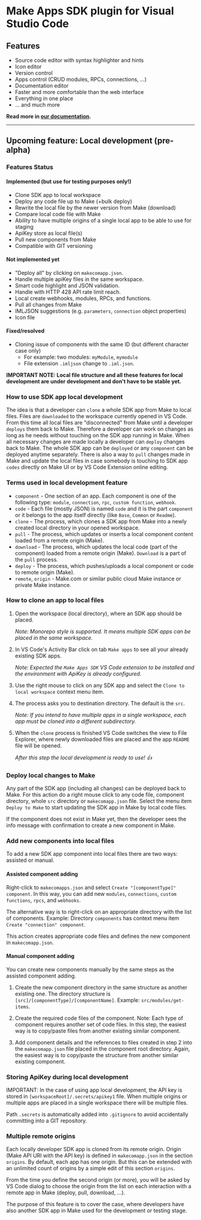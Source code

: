 # Make Apps SDK plugin for Visual Studio Code

## Features

- Source code editor with syntax highlighter and hints
- Icon editor
- Version control
- Apps control (CRUD modules, RPCs, connections, ...)
- Documentation editor
- Faster and more comfortable than the web interface
- Everything in one place
- ... and much more

**Read more in [our documentation](https://docs.integromat.com/apps/apps-sdk).**

---

## Upcoming feature: Local development (pre-alpha)

### Features Status

#### Implemented (but use for testing purposes only!)

- Clone SDK app to local workspace
- Deploy any code file up to Make (+bulk deploy)
- Rewrite the local file by the newer version from Make (download)
- Compare local code file with Make
- Ability to have multiple origins of a single local app to be able to use for staging
- ApiKey store as local file(s)
- Pull new components from Make
- Compatible with GIT versioning

#### Not implemented yet

- "Deploy all" by clicking on `makecomapp.json`.
- Handle multiple apiKey files in the same workspace.
- Smart code highlight and JSON validation.
- Handle with HTTP 428 API rate limit reach.
- Local create webhooks, modules, RPCs, and functions.
- Pull all changes from Make
- IMLJSON suggestions (e.g. `parameters`, `connection` object properties)
- Icon file

#### Fixed/resolved

- Cloning issue of components with the same ID (but different character case only)
  - For example: two modules: `myModule`, `mymodule`
  - File extension `.imljson` change to `.iml.json`.

**IMPORTANT NOTE: Local file structure and all these features for local development
                are under development and don't have to be stable yet.**

### How to use SDK app local development

The idea is that a developer can `clone` a whole SDK app from Make to local files. Files are `downloaded` to the workspace currently opened in VS Code. From this time all local files are "disconnected" from Make until a developer `deploys` them back to Make. Therefore a developer can work on changes as long as he needs without touching on the SDK app running in Make. When all necessary changes are made locally a developer can `deploy` changes back to Make. The whole SDK app can be `deployed` or any `component` can be deployed anytime separately. There is also a way to `pull` changes made in Make and update the local files in case somebody is touching to SDK app `codes` directly on Make UI or by VS Code Extension online editing.

### Terms used in local development feature

- `component` - One section of an app. Each component is one of the following type:
                `module`, `connection`, `rpc`, `custom function`, `webhook`.
- `code` - Each file (mostly JSON) is named `code` and it is the part `component`
           or it belongs to the app itself directly (like `Base`, `Common` or `Readme`).
- `clone` - The process, which clones a SDK app from Make into a newly created local directory in your opened workspace.
- `pull` - The process, which updates or inserts a local component content loaded from a remote origin (Make).
- `download` - The process, which updates the local code (part of the component) loaded from a remote origin (Make).
               `Download` is a part of the `pull` process.
- `deploy` - The process, which pushes/uploads a local component or code to remote origin (Make).
- `remote`, `origin` - Make.com or similar public cloud Make instance or private Make instance.

### How to clone an app to local files

1. Open the workspace (local directory), where an SDK app should be placed.

   *Note: Monorepo style is supported. It means multiple SDK apps can be placed in the same workspace.*

2. In VS Code's Activity Bar click on tab `Make apps` to see all your already existing SDK apps.

   *Note: Expected the `Make Apps SDK` VS Code extension to be installed and the environment with ApiKey is already configured.*

3. Use the right mouse to click on any SDK app and select the `Clone to local workspace` context menu item.

4. The process asks you to destination directory.  The default is the `src`.

   *Note: If you intend to have multiple apps in a single workspace, each app must be cloned into a different subdirectory.*

5. When the `clone` process is finished VS Code switches the view to File Explorer, where newly downloaded files are placed and the app `README` file will be opened.

   *After this step the local development is ready to use! 👍*

### Deploy local changes to Make

Any part of the SDK app (including all changes) can be deployed back to Make. For this action do a right mouse click to any code file, component directory, whole `src` directory or `makecomapp.json` file. Select the menu item `Deploy to Make` to start updating the SDK app in Make by local code files.

If the component does not exist in Make yet, then the developer sees the info message with confirmation to create a new component in Make.

### Add new components into local files

To add a new SDK app component into local files there are two ways: assisted or manual.

#### Assisted component adding

Right-click to `makecomapps.json` and select `Create "[componentType]" component`. In this way, you can add new `modules`, `connections`, `custom functions`, `rpcs`, and `webhooks`.

The alternative way is to right-click on an appropriate directory with the list of components. Example: Directory `components` has context menu item `Create "connection" component`.

This action creates appropriate code files and defines the new component in `makecomapp.json`.

#### Manual component adding

You can create new components manually by the same steps as the assisted component adding.

1. Create the new component directory in the same structure as another existing one. The directory structure is `[src]/[componentType]/[componentName]`. Example: `src/modules/get-items`.

2. Create the required code files of the component. Note: Each type of component requires another set of code files. In this step, the easiest way is to copy/paste files from another existing similar component.

3. Add component details and the references to files created in step 2 into the `makecomapp.json` file placed in the component root directory. Again, the easiest way is to copy/paste the structure from another similar existing component.

### Storing ApiKey during local development

IMPORTANT: In the case of using app local development, the API key is stored in `[workspaceRoot]/.secrets/apikey1` file. When multiple origins or multiple apps are placed in a single workspace there will be multiple files.

Path `.secrets` is automatically added into `.gitignore` to avoid accidentally committing into a GIT repository.

### Multiple remote origins

Each locally developer SDK app is cloned from its remote origin. Origin (Make API URI with the API key) is defined in `makecomapp.json` in the section `origins`. By default, each app has one origin. But this can be extended with an unlimited count of origins by a simple edit of this section `origins`.

From the time you define the second origin (or more), you will be asked by VS Code dialog to choose the origin from the list on each interaction with a remote app in Make (deploy, pull, download, ...).

The purpose of this feature is to cover the case, where developers have also another SDK app in Make used for the development or testing stage.
